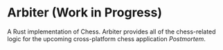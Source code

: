 # Arbiter (Work in Progress)

A Rust implementation of Chess. Arbiter provides all of the chess-related logic for the upcoming cross-platform chess application _Postmortem_.